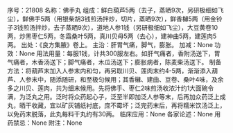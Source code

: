 序号：21808
名称：佛手丸
组成：鲜白葫芦5两（去子，蒸晒9次，另研极细如飞尘），鲜佛手5两（用银柴胡3钱煎汤拌炒，切片，蒸晒9次），鲜香櫞5两（用金铃子3钱煎汤拌炒，去子蒸晒9次），道地人参1钱（另研极细如飞尘），大豆黄卷10两，炒黑枣仁5两，冬霜桑叶5两，真川贝母5两（去心），建神曲5两，建莲肉5两。
出处：《良方集腋》卷上。
主治：肝胃气痛，脚气，膨胀。
加减：None
功效：None
用法用量：每服1钱，计共300服左右。如肝气痛者，香附汤送下，胃气痛者，木香汤送下；脚气痛者，木瓜汤送下；膨胀病者，陈麦柴汤送下。
制备方法：将葫芦末加入人参末内和匀，再另取川贝、莲肉末约4-5两，渐渐添入葫芦、人参末中，随添随研，和至极匀候用；其香櫞、建曲、豆卷、桑叶4味，及余多之川贝、莲肉，共为细末候用。先将佛手、枣仁2味煎汤收浓汁约1大面碗令满，为泛丸之用。泛时将众药起心子，泛至半即加泛人参等末，后再加众药泛上成丸，晒干收藏，宜以矿灰铺纸衬底，庶不霉坏；泛完药末后，再将糯米饮汤泛上，以免药末脱落，此丸每料干丸约有30两。
临床应用：None
各家论述：None
用药禁忌：None
附注：None
